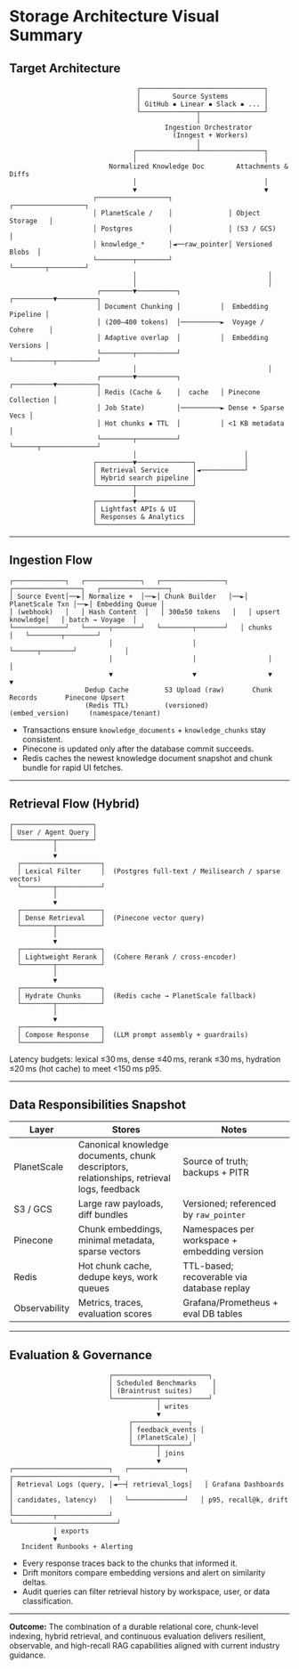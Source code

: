 # Storage Architecture Visual Summary

## Target Architecture

```
                                ┌───────────────────────────────┐
                                │        Source Systems         │
                                │ GitHub ▪ Linear ▪ Slack ▪ ... │
                                └──────────────┬────────────────┘
                                               │
                                       Ingestion Orchestrator
                                         (Inngest + Workers)
                                               │
                               ┌───────────────┴────────────────┐
                               │                                │
                         Normalized Knowledge Doc        Attachments & Diffs
                               │                                │
                               ▼                                ▼
                     ┌──────────────────┐              ┌──────────────────┐
                     │ PlanetScale /    │              │ Object Storage   │
                     │ Postgres         │              │ (S3 / GCS)       │
                     │ knowledge_*      │◄──raw_pointer│ Versioned Blobs  │
                     └─────────┬────────┘              └────────┬─────────┘
                               │                                 │
                               │                                 │
                      ┌────────▼──────────┐          ┌──────────▼──────────┐
                      │ Document Chunking │          │  Embedding Pipeline │
                      │ (200–400 tokens)  │──────────►  Voyage / Cohere    │
                      │ Adaptive overlap  │          │  Embedding Versions │
                      └────────┬──────────┘          └──────────┬──────────┘
                               │                                 │
                      ┌────────▼──────────┐          ┌──────────▼──────────┐
                      │ Redis (Cache &    │  cache   │ Pinecone Collection │
                      │ Job State)        │──────────► Dense + Sparse Vecs │
                      │ Hot chunks ▪ TTL  │          │ <1 KB metadata      │
                      └────────┬──────────┘          └──────┬──────────────┘
                               │                           │
                     ┌─────────▼──────────────┐            │
                     │ Retrieval Service      │◄───────────┘
                     │ Hybrid search pipeline │
                     └─────────┬──────────────┘
                               │
                     ┌─────────▼──────────────┐
                     │ Lightfast APIs & UI    │
                     │ Responses & Analytics  │
                     └────────────────────────┘
```

---

## Ingestion Flow

```
┌─────────────┐   ┌──────────────┐   ┌────────────────┐   ┌─────────────────┐   ┌─────────────────┐
│ Source Event│──►│ Normalize +  │──►│ Chunk Builder   │──►│ PlanetScale Txn │──►│ Embedding Queue │
│ (webhook)   │   │ Hash Content  │   │ 300±50 tokens   │   │ upsert knowledge│   │ batch → Voyage  │
└─────────────┘   └──────┬───────┘   └────────┬───────┘   │ chunks          │   └────────┬────────┘
                         │                    │           └──────┬────────┘            │
                         │                    │                  │                     │
                         ▼                    ▼                  ▼                     ▼
                   Dedup Cache         S3 Upload (raw)       Chunk Records       Pinecone Upsert
                   (Redis TTL)         (versioned)           (embed_version)     (namespace/tenant)
```

- Transactions ensure `knowledge_documents` + `knowledge_chunks` stay consistent.
- Pinecone is updated only after the database commit succeeds.
- Redis caches the newest knowledge document snapshot and chunk bundle for rapid UI fetches.

---

## Retrieval Flow (Hybrid)

```
┌────────────────────┐
│ User / Agent Query │
└──────────┬─────────┘
           │
           ▼
  ┌────────────────────┐
  │ Lexical Filter     │  (Postgres full-text / Meilisearch / sparse vectors)
  └────────┬───────────┘
           │
           ▼
  ┌────────────────────┐
  │ Dense Retrieval    │  (Pinecone vector query)
  └────────┬───────────┘
           │
           ▼
  ┌────────────────────┐
  │ Lightweight Rerank │  (Cohere Rerank / cross-encoder)
  └────────┬───────────┘
           │
           ▼
  ┌────────────────────┐
  │ Hydrate Chunks     │  (Redis cache → PlanetScale fallback)
  └────────┬───────────┘
           │
           ▼
  ┌────────────────────┐
  │ Compose Response   │  (LLM prompt assembly + guardrails)
  └────────────────────┘
```

Latency budgets: lexical ≤30 ms, dense ≤40 ms, rerank ≤30 ms, hydration ≤20 ms (hot cache) to meet <150 ms p95.

---

## Data Responsibilities Snapshot

| Layer | Stores | Notes |
|-------|--------|-------|
| PlanetScale | Canonical knowledge documents, chunk descriptors, relationships, retrieval logs, feedback | Source of truth; backups + PITR |
| S3 / GCS | Large raw payloads, diff bundles | Versioned; referenced by `raw_pointer` |
| Pinecone | Chunk embeddings, minimal metadata, sparse vectors | Namespaces per workspace + embedding version |
| Redis | Hot chunk cache, dedupe keys, work queues | TTL-based; recoverable via database replay |
| Observability | Metrics, traces, evaluation scores | Grafana/Prometheus + eval DB tables |

---

## Evaluation & Governance

```
                         ┌────────────────────────┐
                         │ Scheduled Benchmarks    │
                         │ (Braintrust suites)     │
                         └───────────┬────────────┘
                                     │ writes
                                     ▼
                              ┌──────────────┐
                              │ feedback_events │
                              │ (PlanetScale) │
                              └──────┬───────┘
                                     │ joins
                                     ▼
┌────────────────────────┐   ┌──────────────┐   ┌──────────────────────────┐
│ Retrieval Logs (query, │◄──┤ retrieval_logs│   │ Grafana Dashboards       │
│ candidates, latency)   │   └──────────────┘   │ p95, recall@k, drift     │
└──────────┬─────────────┘                      └──────────────────────────┘
           │ exports
           ▼
   Incident Runbooks + Alerting
```

- Every response traces back to the chunks that informed it.
- Drift monitors compare embedding versions and alert on similarity deltas.
- Audit queries can filter retrieval history by workspace, user, or data classification.

---

**Outcome:** The combination of a durable relational core, chunk-level indexing, hybrid retrieval, and continuous evaluation delivers resilient, observable, and high-recall RAG capabilities aligned with current industry guidance.
